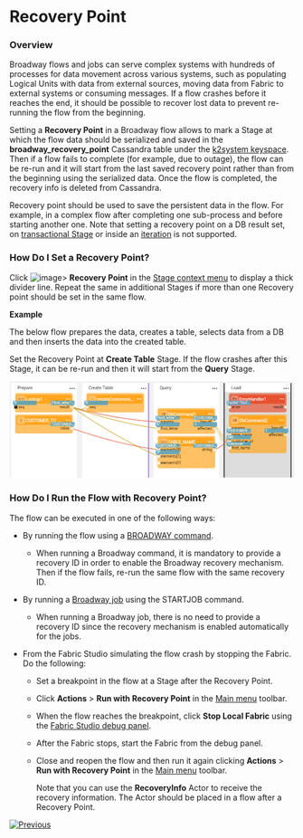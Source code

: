 # Recovery Point

### Overview

Broadway flows and jobs can serve complex systems with hundreds of processes for data movement across various systems, such as populating Logical Units with data from external sources, moving data from Fabric to external systems or consuming messages. If a flow crashes before it reaches the end, it should be possible to recover lost data to prevent re-running the flow from the beginning.  

Setting a **Recovery Point** in a Broadway flow allows to mark a Stage at which the flow data should be serialized and saved in the **broadway_recovery_point** Cassandra table under the [k2system keyspace](/articles/02_fabric_architecture/06_cassandra_keyspaces_for_fabric.md). Then if a flow fails to complete (for example, due to outage), the flow can be re-run and it will start from the last saved recovery point rather than from the beginning using the serialized data. Once the flow is completed, the recovery info is deleted from Cassandra.

Recovery point should be used to save the persistent data in the flow. For example, in a complex flow after completing one sub-process and before starting another one. Note that setting a recovery point on a DB result set, on [transactional Stage](23_transactions.md) or inside an [iteration](21_iterations.md) is not supported. 

### How Do I Set a Recovery Point?

Click ![image](images/99_19_dots.PNG)> **Recovery Point** in the [Stage context menu](18_broadway_flow_window.md#stage-context-menu) to display a thick divider line. Repeat the same in additional Stages if more than one Recovery point should be set in the same flow. 

**Example**

The below flow prepares the data, creates a table, selects data from a DB and then inserts the data into the created table.

Set the Recovery Point at **Create Table** Stage. If the flow crashes after this Stage, it can be re-run and then it will start from the **Query** Stage. 

![image](images/99_29_recovery_01.PNG)



### How Do I Run the Flow with Recovery Point?

The flow can be executed in one of the following ways:

* By running the flow using a [BROADWAY command](/articles/02_fabric_architecture/04_fabric_commands.md#fabric-broadway).
  
  * When running a Broadway command, it is mandatory to provide a recovery ID in order to enable the Broadway recovery mechanism. Then if the flow fails, re-run the same flow with the same recovery ID.
* By running a [Broadway job](/articles/20_jobs_and_batch_services/05_create_a_new_broadway_job.md) using the STARTJOB command. 
  
  * When running a Broadway job, there is no need to provide a recovery ID since the recovery mechanism is enabled automatically for the jobs.
* From the Fabric Studio simulating the flow crash by stopping the Fabric. Do the following:
  * Set a breakpoint in the flow at a Stage after the Recovery Point.
  
  * Click **Actions** > **Run with Recovery Point** in the [Main menu](18_broadway_flow_window.md#main-menu) toolbar.
  
  * When the flow reaches the breakpoint, click **Stop Local Fabric** using the [Fabric Studio debug panel](/articles/04_fabric_studio/01_UI_components_and_menus.md#fabric-studio-debug-panel).
  
  * After the Fabric stops, start the Fabric from the debug panel.
  
  * Close and reopen the flow and then run it again clicking **Actions** > **Run with Recovery Point** in the [Main menu](18_broadway_flow_window.md#main-menu) toolbar. 
  
    
  
    Note that you can use the **RecoveryInfo** Actor to receive the recovery information. The Actor should be placed in a flow after a Recovery Point.



[![Previous](/articles/images/Previous.png)](28_actor_editor.md)

